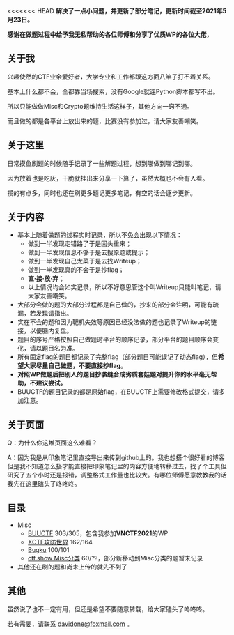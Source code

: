 <<<<<<< HEAD
**解决了一点小问题，并更新了部分笔记，更新时间截至2021年5月23日。**

**感谢在做题过程中给予我无私帮助的各位师傅和分享了优质WP的各位大佬，**

## 关于我
兴趣使然的CTF业余爱好者，大学专业和工作都跟这方面八竿子打不着关系。
  
基本上什么都不会，全都靠当场搜索，没有Google就连Python脚本都写不出。
  
所以只能做做Misc和Crypto题维持生活这样子，其他方向一窍不通。
  
而且做的都是各平台上放出来的题，比赛没有参加过，请大家友善嘲笑。
  
## 关于这里
日常摸鱼刷题的时候随手记录了一些解题过程，想到哪做到哪记到哪。
  
因为放着也是吃灰，干脆就挂出来分享一下算了，虽然大概也不会有人看。
  
攒的有点多，同时也还在刷更多题记更多笔记，有空的话会逐步更新。
  
## 关于内容
+ 基本上随着做题的过程实时记录，所以不免会出现以下情况：
    + 做到一半发现走错路了于是回头重来；
    + 做到一半发现信息不够于是去搜原题或提示；
    + 做到一半发现自己太菜于是去找Writeup；
    + 做到一半发现真的不会于是抄flag；
    + **直·接·放·弃**；
    + 以上情况均会如实记录，所以不好意思管这个叫Writeup只能叫笔记，请大家友善嘲笑。
+ 大部分会做的题的大部分过程都是自己做的，抄来的部分会注明，可能有疏漏，若发现请指出。
+ 实在不会的题和因为靶机失效等原因已经没法做的题也记录了Writeup的链接，以便脑内复盘。
+ 题目的序号严格按照自己做题时平台的顺序记录，部分平台的题目顺序会变化，请以题目名为准。
+ 所有固定flag的题目都记录了完整flag（部分题目可能误记了动态flag），但**希望大家尽量自己做题，不要直接抄flag**。
+ **对照WP做题后把别人的题目抄袭缝合成劣质套娃题对提升你的水平毫无帮助，不建议尝试。**
+ BUUCTF的题目记录的都是原始flag，在BUUCTF上需要修改格式提交，请多加注意。
  
## 关于页面
Q：为什么你这堆页面这么难看？
  
A：因为我是从印象笔记里直接导出来传到github上的。我也想搭个很好看的博客但是我不知道怎么搭才能直接把印象笔记里的内容方便地转移过去，找了个工具但研究了五个小时还是报错，调整格式工作量也比较大。有哪位师傅愿意教教我的话我先在这里磕头了咚咚咚。
  
## 目录
+ Misc
    + [BUUCTF](https://davidcheyenneone.github.io/Misc/BUUCTF/BUUCTF.html)
303/305，包含我参加**VNCTF2021**的WP
    + [XCTF攻防世界](https://davidcheyenneone.github.io/Misc/XCTF/XCTF.html)
162/164
    + [Bugku](https://davidcheyenneone.github.io/Misc/Bugku/Bugku.html)
100/101
    + [ctf.show Misc分类](https://davidcheyenneone.github.io/Misc/CTFshow/CTFshow.html)
60/??，部分新移动到Misc分类的题暂未记录
+ 其他还在刷的题和尚未上传的就先不列了
  
## 其他
虽然说了也不一定有用，但还是希望不要随意转载，给大家磕头了咚咚咚。
  
若有需要，请联系 davidone@foxmail.com 。
